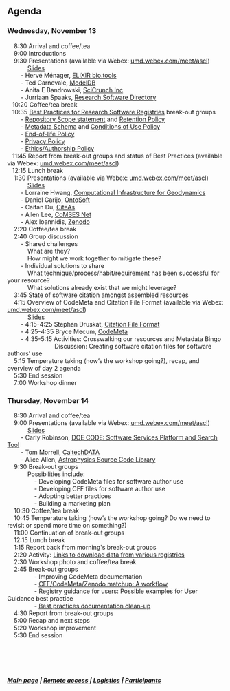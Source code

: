 ## Agenda  
### Wednesday, November 13    
 &nbsp; &nbsp; 8:30    Arrival and coffee/tea  
 &nbsp; &nbsp; 9:00   Introductions  
 &nbsp; &nbsp; 9:30   Presentations (available via Webex: [umd.webex.com/meet/ascl](https://umd.webex.com/meet/ascl))  
&nbsp; &nbsp; &nbsp; &nbsp;  &nbsp;  &nbsp; [Slides](https://github.com/ASCLnet/SWRegistryWorkshop/tree/master/presentations)  
  &nbsp; &nbsp; &nbsp; &nbsp; - Hervé Ménager, [ELIXIR bio.tools](https://bio.tools/)   
  &nbsp; &nbsp; &nbsp; &nbsp; - Ted Carnevale, [ModelDB](https://senselab.med.yale.edu/modeldb/)   
  &nbsp; &nbsp; &nbsp; &nbsp; - Anita E Bandrowski, [SciCrunch Inc](https://scicrunch.org/)   
  &nbsp; &nbsp; &nbsp; &nbsp; - Jurriaan Spaaks, [Research Software Directory](https://www.research-software.nl/)    
 &nbsp; &nbsp;10:20    Coffee/tea break  
 &nbsp; &nbsp;10:35    [Best Practices for Research Software Registries](https://drive.google.com/drive/folders/1QGip9QEy_8D2-5F1teK4XSAtDwry69Kr?usp=sharing) break-out groups  
 &nbsp; &nbsp; &nbsp; &nbsp; - [Repository Scope statement](https://docs.google.com/document/d/1Rg6eZmgbh2PiqXSnq1VT7ITX67cjCuNCZxjEiGsu77I/edit?usp=sharing) and [Retention Policy](https://docs.google.com/document/d/1xjhvkxDNhxIkLom1bwtnc0jCzSsRojjIh_YNWq0WuKg/edit?usp=sharing)  
 &nbsp; &nbsp; &nbsp; &nbsp; - [Metadata Schema](https://docs.google.com/document/d/1d8_mw_0o9u0U6DJFUh83P8bB-ir3L0fFDxaHDG9X80I/edit?usp=sharing) and [Conditions of Use Policy](https://docs.google.com/document/d/1UV-Ayg6Kx0PcRvODPE0EQH15yTWuDeJKiwHx_TphW2c/edit?usp=sharing)  
 &nbsp; &nbsp; &nbsp; &nbsp; - [End-of-life Policy](https://docs.google.com/document/d/15DMms2Icw8glzQFCTftGdMCdBsnUae67iNLJ1TMl684/edit?usp=sharing)  
 &nbsp; &nbsp; &nbsp; &nbsp; - [Privacy Policy](https://docs.google.com/document/d/1KI8kv_TvlX5iTZPgBHINm9uxe3BSRlPLhJ1aS78pAWc/edit?usp=sharing)   
 &nbsp; &nbsp; &nbsp; &nbsp; - [Ethics/Authorship Policy](https://docs.google.com/document/d/1plyUKoluONZOIySfiX22INf6bxNpgYslynXiDzOpNTY/edit?usp=sharing)     
 &nbsp; &nbsp;11:45    Report from break-out groups and status of Best Practices  (available via Webex: [umd.webex.com/meet/ascl](https://umd.webex.com/meet/ascl))    
 &nbsp; &nbsp;12:15    Lunch break  
 &nbsp; &nbsp; 1:30    Presentations (available via Webex: [umd.webex.com/meet/ascl](https://umd.webex.com/meet/ascl))   
 &nbsp; &nbsp; &nbsp; &nbsp;  &nbsp;  &nbsp; [Slides](https://github.com/ASCLnet/SWRegistryWorkshop/tree/master/presentations)    
 &nbsp; &nbsp; &nbsp; &nbsp; - Lorraine Hwang, [Computational Infrastructure for Geodynamics](https://geodynamics.org/)  
 &nbsp; &nbsp; &nbsp; &nbsp; - Daniel Garijo, [OntoSoft](http://www.ontosoft.org/)   
 &nbsp; &nbsp; &nbsp; &nbsp; - Caifan Du, [CiteAs](http://citeas.org/)  
 &nbsp; &nbsp; &nbsp; &nbsp; - Allen Lee, [CoMSES Net](https://www.comses.net/)  
 &nbsp; &nbsp; &nbsp; &nbsp; - Alex Ioannidis, [Zenodo](https://zenodo.org/)    
 &nbsp; &nbsp; 2:20    Coffee/tea break  
 &nbsp; &nbsp; 2:40    Group discussion  
 &nbsp; &nbsp; &nbsp; &nbsp; - Shared challenges  
 &nbsp; &nbsp;  &nbsp; &nbsp;  &nbsp; &nbsp; What are they?  
  &nbsp; &nbsp;  &nbsp; &nbsp;  &nbsp; &nbsp; How might we work together to mitigate these?  
 &nbsp; &nbsp; &nbsp; &nbsp; - Individual solutions to share  
 &nbsp; &nbsp;  &nbsp; &nbsp;  &nbsp; &nbsp; What technique/process/habit/requirement has been successful for your resource?  
 &nbsp; &nbsp;  &nbsp; &nbsp;  &nbsp; &nbsp; What solutions already exist that we might leverage?  
 &nbsp; &nbsp; 3:45    State of software citation amongst assembled resources  
 &nbsp; &nbsp; 4:15    Overview of CodeMeta and Citation File Format (available via Webex: [umd.webex.com/meet/ascl](https://umd.webex.com/meet/ascl))  
 &nbsp; &nbsp; &nbsp; &nbsp;  &nbsp;  &nbsp; [Slides](https://github.com/ASCLnet/SWRegistryWorkshop/tree/master/presentations)  
 &nbsp; &nbsp; &nbsp; &nbsp; - 4:15-4:25    Stephan Druskat, [Citation File Format](https://citation-file-format.github.io/)  
 &nbsp; &nbsp; &nbsp; &nbsp; - 4:25-4:35    Bryce Mecum, [CodeMeta](https://codemeta.github.io/)  
 &nbsp; &nbsp; &nbsp; &nbsp; - 4:35-5:15    Activities: Crosswalking our resources and Metadata Bingo  
 &nbsp; &nbsp; &nbsp; &nbsp; &nbsp; &nbsp; &nbsp; &nbsp; &nbsp; &nbsp; &nbsp; &nbsp; &nbsp; &nbsp; Discussion: Creating software citation files for software authors’ use  
 &nbsp; &nbsp; 5:15    Temperature taking (how’s the workshop going?), recap, and overview of day 2 agenda  
 &nbsp; &nbsp; 5:30    End session  
 &nbsp; &nbsp; 7:00    Workshop dinner

### Thursday, November 14     
 &nbsp; &nbsp;   8:30    Arrival and coffee/tea  
 &nbsp; &nbsp;  9:00    Presentations (available via Webex: [umd.webex.com/meet/ascl](https://umd.webex.com/meet/ascl))  
 &nbsp; &nbsp; &nbsp; &nbsp;  &nbsp;  &nbsp; [Slides](https://github.com/ASCLnet/SWRegistryWorkshop/tree/master/presentations)  
 &nbsp; &nbsp; &nbsp; &nbsp; - Carly Robinson, [DOE CODE: Software Services Platform and Search Tool](https://www.osti.gov/doecode/)     
  &nbsp; &nbsp; &nbsp; &nbsp; - Tom Morrell, [CaltechDATA](https://data.caltech.edu/)  
   &nbsp; &nbsp; &nbsp; &nbsp; - Alice Allen, [Astrophysics Source Code Library](https://ascl.net)  
  &nbsp; &nbsp;  9:30    Break-out groups  
  &nbsp; &nbsp;  &nbsp; &nbsp;  &nbsp; &nbsp; Possibilities include:    
  &nbsp; &nbsp;  &nbsp; &nbsp;  &nbsp; &nbsp;  &nbsp; &nbsp;  - Developing CodeMeta files for software author use  
  &nbsp; &nbsp;  &nbsp; &nbsp;  &nbsp; &nbsp;  &nbsp; &nbsp;  - Developing CFF files for software author use  
  &nbsp; &nbsp;  &nbsp; &nbsp;  &nbsp; &nbsp;  &nbsp; &nbsp;  - Adopting better practices  
&nbsp; &nbsp;  &nbsp; &nbsp;  &nbsp; &nbsp;  &nbsp; &nbsp;  - Building a marketing plan  
 &nbsp; &nbsp; 10:30    Coffee/tea break  
 &nbsp; &nbsp; 10:45    Temperature taking (how’s the workshop going? Do we need to revisit or spend more time on something?)  
 &nbsp; &nbsp; 11:00    Continuation of break-out groups  
 &nbsp; &nbsp; 12:15    Lunch break  
 &nbsp; &nbsp;   1:15    Report back from morning's break-out groups  
 &nbsp; &nbsp;   2:20    Activity: [Links to download data from various registries](https://docs.google.com/document/d/1O63tK7jBHetWw30ef5cq72LI78sSxOTTEmq2OMsjZcA/edit)  
 &nbsp; &nbsp;   2:30    Workshop photo and coffee/tea break  
 &nbsp; &nbsp;   2:45    Break-out groups  
&nbsp; &nbsp;  &nbsp; &nbsp;  &nbsp; &nbsp;  &nbsp; &nbsp;  - Improving CodeMeta documentation  
&nbsp; &nbsp;  &nbsp; &nbsp;  &nbsp; &nbsp;  &nbsp; &nbsp;  - [CFF/CodeMeta/Zenodo matchup: A workflow](https://docs.google.com/document/d/1RAuZcZiOMS7iddhdzphmKhs3vZTcbe2Bicz_cUT7CGs/edit?usp=sharing)    
&nbsp; &nbsp;  &nbsp; &nbsp;  &nbsp; &nbsp;  &nbsp; &nbsp;  - Registry guidance for users: Possible examples for User Guidance best practice    
&nbsp; &nbsp;  &nbsp; &nbsp;  &nbsp; &nbsp;  &nbsp; &nbsp;  - [Best practices documentation clean-up](https://drive.google.com/drive/folders/1QGip9QEy_8D2-5F1teK4XSAtDwry69Kr)  
 &nbsp; &nbsp;   4:30	Report from break-out groups    
 &nbsp; &nbsp;   5:00    Recap and next steps  
 &nbsp; &nbsp;   5:20 Workshop improvement   
 &nbsp; &nbsp;   5:30    End session  
  &nbsp; &nbsp;   
  &nbsp; &nbsp;    
  &nbsp; &nbsp;    
  &nbsp; &nbsp;  
##### [Main page](https://asclnet.github.io/SWRegistryWorkshop/) | [Remote access](https://asclnet.github.io/SWRegistryWorkshop/RemoteAccess.html) | [Logistics](https://asclnet.github.io/SWRegistryWorkshop/Logistics.html) | [Participants](https://asclnet.github.io/SWRegistryWorkshop/Participants.html)   
